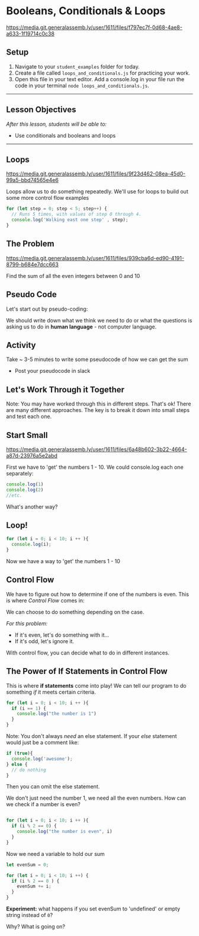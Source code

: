 #  Booleans, Conditionals & Loops<br>

https://media.git.generalassemb.ly/user/1611/files/f797ec7f-0d68-4ae8-a633-1f19714c0c38

## Setup
1. Navigate to your `student_examples` folder for today.
2. Create a file called `loops_and_conditionals.js` for practicing your work.
3. Open this file in your text editor. Add a console.log in your file run the code in your terminal `node loops_and_conditionals.js`.

<hr>

## Lesson Objectives
_After this lesson, students will be able to:_

- Use conditionals and booleans and loops

<hr>



## Loops

https://media.git.generalassemb.ly/user/1611/files/9f23d462-08ea-45d0-99a5-bbd74565e4e6

Loops allow us to do something repeatedly. We'll use for loops to build out some more control flow examples

```js
for (let step = 0; step < 5; step++) {
  // Runs 5 times, with values of step 0 through 4.
  console.log('Walking east one step' , step);
}
```

## The Problem

https://media.git.generalassemb.ly/user/1611/files/939cba6d-ed90-4191-8799-b684e7dcc663

Find the sum of all the even integers between 0 and 10

## Pseudo Code
Let's start out by pseudo-coding:

We should write down what we think we need to do or what the questions is asking us to do in **human language** - not computer language.

## Activity
Take ~ 3-5 minutes to write some pseudocode of how we can get the sum
- Post your pseudocode in slack

## Let's Work Through it Together
Note: You may have worked through this in different steps. That's ok! There are many different approaches. The key is to break it down into small steps and test each one.

## Start Small

https://media.git.generalassemb.ly/user/1611/files/6a48b602-3b22-4664-a87d-23976a5e2abd

First we have to 'get' the numbers 1 - 10.
We could console.log each one separately:

```javascript
console.log(1)
console.log(2)
//etc.
```

What's another way?

## Loop!
```javascript
for (let i = 0; i < 10; i ++ ){
  console.log(i);
}
```

Now we have a way to 'get' the numbers 1 - 10

## Control Flow
We have to figure out how to determine if one of the numbers is even. This is where *Control Flow* comes in:

We can choose to do something depending on the case.

_For this problem:_
- If it's even, let's do something with it...
- If it's odd, let's ignore it.

With control flow, you can decide what to do in different instances.

## The Power of If Statements in Control Flow
This is where **if statements** come into play! We can tell our program to do something *if* it meets certain criteria.

```javascript
for (let i = 0; i < 10; i ++ ){
  if (i == 1) {
    console.log("the number is 1")
  }
}
```

Note: You don't always _need_ an else statement. If your _else_ statement would just be a comment like:

```js
if (true){
  console.log('awesome');
} else {
  // do nothing
}

```

Then you can omit the else statement.

We don't just need the number 1, we need all the even numbers. How can we check if a number is even?

```javascript

for (let i = 0; i < 10; i ++ ){
  if (i % 2 == 0) {
    console.log("the number is even", i)
  }
}
```

Now we need a variable to hold our sum

```javascript
let evenSum = 0;

for (let i = 0; i < 10; i ++) {
  if (i % 2 == 0 ) {
    evenSum += i;
  }
}
```

**Experiment:** what happens if you set evenSum to 'undefined' or empty string instead of `0`?

Why? What is going on?
